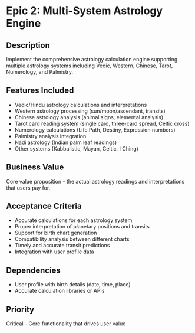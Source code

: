 # Epic 2: Multi-System Astrology Engine

## Description
Implement the comprehensive astrology calculation engine supporting multiple astrology systems including Vedic, Western, Chinese, Tarot, Numerology, and Palmistry.

## Features Included
- Vedic/Hindu astrology calculations and interpretations
- Western astrology processing (sun/moon/ascendant, transits)
- Chinese astrology analysis (animal signs, elemental analysis)
- Tarot card reading system (single card, three-card spread, Celtic cross)
- Numerology calculations (Life Path, Destiny, Expression numbers)
- Palmistry analysis integration
- Nadi astrology (Indian palm leaf readings)
- Other systems (Kabbalistic, Mayan, Celtic, I Ching)

## Business Value
Core value proposition - the actual astrology readings and interpretations that users pay for.

## Acceptance Criteria
- Accurate calculations for each astrology system
- Proper interpretation of planetary positions and transits
- Support for birth chart generation
- Compatibility analysis between different charts
- Timely and accurate transit predictions
- Integration with user profile data

## Dependencies
- User profile with birth details (date, time, place)
- Accurate calculation libraries or APIs

## Priority
Critical - Core functionality that drives user value